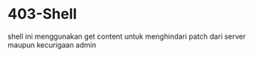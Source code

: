 # 403-Shell
shell ini menggunakan get content untuk menghindari patch dari server maupun kecurigaan admin
